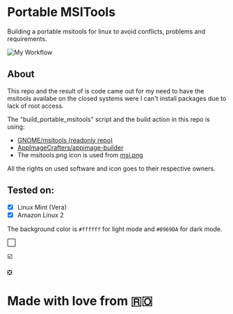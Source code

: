 # Portable MSITools
Building a portable msitools for linux to avoid conflicts, problems and requirements.

![My Workflow](https://github.com/gxgl/portable_msitools/actions/workflows/main.yml/badge.svg)

## About
This repo and the result of is code came out for my need to have the msitools availabe on the closed systems were I can't install packages due to lack of root access.

The "build_portable_msitools" script and the build action in this repo is using:
- [GNOME/msitools (readonly repo)](https://github.com/GNOME/msitools)
- [AppImageCrafters/appimage-builder](https://github.com/AppImageCrafters/appimage-builder)
- The msitools.png icon is used from [msi.png](https://www.softicons.com/system-icons/imageboard-filetype-icons-by-lopagof/file-msi-icon)

All the rights on used software and icon goes to their respective owners.

## Tested on:
- [x] Linux Mint (Vera)
- [x] Amazon Linux 2

The background color is `#ffffff` for light mode and `#0969DA` for dark mode.

:white_large_square:

:ballot_box_with_check:

:negative_squared_cross_mark:

# Made with love from :romania: